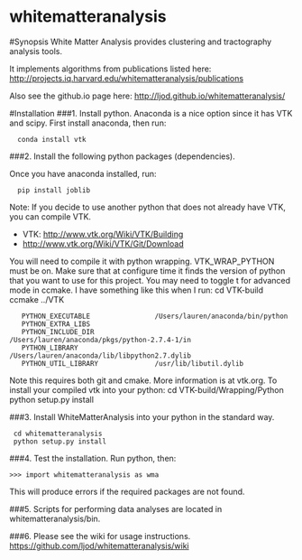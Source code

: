whitematteranalysis
===================

#Synopsis
White Matter Analysis provides clustering and tractography analysis tools.

It implements algorithms from publications listed here:
http://projects.iq.harvard.edu/whitematteranalysis/publications

Also see the github.io page here:
http://ljod.github.io/whitematteranalysis/

#Installation
###1. Install python. 
Anaconda is a nice option since it has VTK and scipy.
First install anaconda, then run: 

      conda install vtk

###2. Install the following python packages (dependencies).

Once you have anaconda installed, run: 

      pip install joblib

Note: If you decide to use another python that does not already have VTK, you can compile VTK.
* VTK: http://www.vtk.org/Wiki/VTK/Building
* http://www.vtk.org/Wiki/VTK/Git/Download

You will need to compile it with python wrapping. VTK_WRAP_PYTHON must be on.
Make sure that at configure time it finds the version of python that you want to use for this project. You may need to toggle t for advanced mode in ccmake. I have something like this when I run:
     cd VTK-build
     ccmake ../VTK

       PYTHON_EXECUTABLE                /Users/lauren/anaconda/bin/python            
       PYTHON_EXTRA_LIBS                                                             
       PYTHON_INCLUDE_DIR               /Users/lauren/anaconda/pkgs/python-2.7.4-1/in
       PYTHON_LIBRARY                   /Users/lauren/anaconda/lib/libpython2.7.dylib
       PYTHON_UTIL_LIBRARY              /usr/lib/libutil.dylib   

Note this requires both git and cmake. More information is at vtk.org.
To install your compiled vtk into your python:
     cd VTK-build/Wrapping/Python
     python setup.py install

###3. Install WhiteMatterAnalysis into your python in the standard way.

     cd whitematteranalysis
     python setup.py install

###4. Test the installation.
Run python, then:

    >>> import whitematteranalysis as wma

This will produce errors if the required packages are not found.

###5. Scripts for performing data analyses are located in whitematteranalysis/bin. 

###6. Please see the wiki for usage instructions.
https://github.com/ljod/whitematteranalysis/wiki
